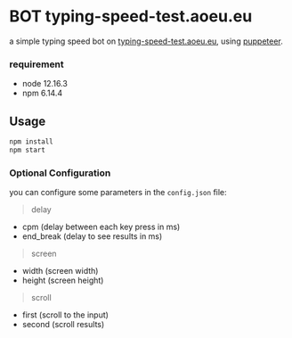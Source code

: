 # BOT typing-speed-test.aoeu.eu

a simple typing speed bot on [typing-speed-test.aoeu.eu](https://typing-speed-test.aoeu.eu/), using [puppeteer](https://www.npmjs.com/package/puppeteer).

### requirement

- node  12.16.3
- npm   6.14.4

## Usage

```bash
npm install
npm start
```

### Optional Configuration

you can configure some parameters in the `config.json` file:

> delay
- cpm			(delay between each key press in ms)
- end_break		(delay to see results in ms)
> screen
- width			(screen width)
- height		(screen height)
> scroll
- first			(scroll to the input)
- second		(scroll results)
